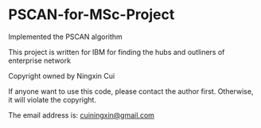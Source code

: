 PSCAN-for-MSc-Project
=====================

Implemented the PSCAN algorithm

This project is written for IBM for finding the hubs and outliners of enterprise network

Copyright owned by Ningxin Cui

If anyone want to use this code, please contact the author first. Otherwise, it will violate the copyright.

The email address is: cuiningxin@gmail.com
